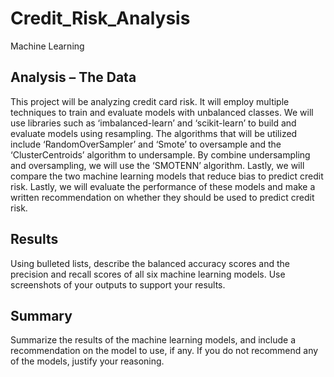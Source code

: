 # Credit_Risk_Analysis
Machine Learning
## Analysis – The Data

This project will be analyzing credit card risk. It will employ multiple techniques to train and evaluate models with unbalanced classes. We will use libraries such as ‘imbalanced-learn’ and ‘scikit-learn’ to build and evaluate models using resampling. The algorithms that will be utilized include ‘RandomOverSampler’ and ‘Smote’ to oversample and the ‘ClusterCentroids’ algorithm to undersample. By combine undersampling and oversampling, we will use the ‘SMOTENN’ algorithm. Lastly, we will compare the two machine learning models that reduce bias to predict credit risk. Lastly, we will evaluate the performance of these models and make a written recommendation on whether they should be used to predict credit risk.

## Results
Using bulleted lists, describe the balanced accuracy scores and the precision and recall scores of all six machine learning models. Use screenshots of your outputs to support your results.

## Summary
Summarize the results of the machine learning models, and include a recommendation on the model to use, if any. If you do not recommend any of the models, justify your reasoning.
